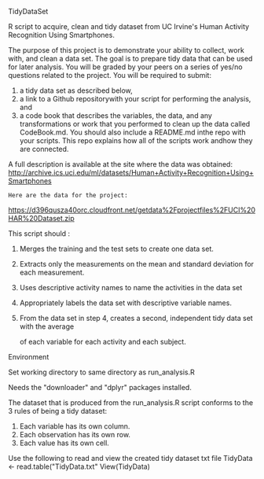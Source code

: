 TidyDataSet

R script to acquire, clean and tidy dataset from UC Irvine's Human Activity Recognition Using Smartphones.



The purpose of this project is to demonstrate your ability to collect, work with, and clean a data set.
The goal is to prepare tidy data that can be used for later analysis. You will be graded by your peers on a
series of yes/no questions related to the project. You will be required to submit:
1. a tidy data set as described below,
2. a link to a Github repositorywith your script for performing the analysis, and
3. a code book that describes the variables, the data, and any transformations or work that you performed
	to clean up the data called CodeBook.md. You should also include a README.md inthe repo with your
	scripts. This repo explains how all of the scripts work andhow they are connected.



A full description is available at the site where the data was obtained:
	http://archive.ics.uci.edu/ml/datasets/Human+Activity+Recognition+Using+Smartphones

	Here are the data for the project:
	
https://d396qusza40orc.cloudfront.net/getdata%2Fprojectfiles%2FUCI%20HAR%20Dataset.zip



This script should :

1. Merges the training and the test sets to create one data set.

2. Extracts only the measurements on the mean and standard deviation for each measurement.

3. Uses descriptive activity names to name the activities in the data set

4. Appropriately labels the data set with descriptive variable names.

5. From the data set in step 4, creates a second, independent tidy data set with the average

	of each variable for each activity and each subject.



Environment

Set working directory to same directory as run_analysis.R

Needs the "downloader" and "dplyr" packages installed.

The dataset that is produced from the run_analysis.R script conforms to the 3 rules of being a tidy dataset:
1. Each variable has its own column.
2. Each observation has its own row.
3. Each value has its own cell.

Use the following to read and view the created tidy dataset txt file
TidyData <- read.table("TidyData.txt"
View(TidyData)

